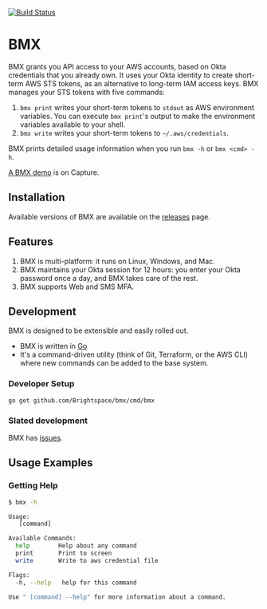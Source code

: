 [![Build Status](https://travis-ci.com/Brightspace/bmx.svg?token=XBuHJueJZM92zaxjesN6&branch=go)](https://travis-ci.com/Brightspace/bmx)

# BMX

BMX grants you API access to your AWS accounts, based on Okta credentials that you already own.  It uses your Okta identity to create short-term AWS STS tokens, as an alternative to long-term IAM access keys.  BMX manages your STS tokens with five commands:

1. `bmx print` writes your short-term tokens to `stdout` as AWS environment variables.  You can execute `bmx print`'s output to make the environment variables available to your shell.
1. `bmx write` writes your short-term tokens to `~/.aws/credentials`.

BMX prints detailed usage information when you run `bmx -h` or `bmx <cmd> -h`.

[A BMX demo](https://internal.desire2learncapture.com/1/Watch/6371.aspx) is on Capture.

## Installation

Available versions of BMX are available on the [releases](https://github.com/Brightspace/bmx/releases) page. 

## Features
1. BMX is multi-platform: it runs on Linux, Windows, and Mac.
1. BMX maintains your Okta session for 12 hours: you enter your Okta password once a day, and BMX takes care of the rest.
1. BMX supports Web and SMS MFA.

## Development

BMX is designed to be extensible and easily rolled out.

* BMX is written in [Go](https://golang.org)
* It's a command-driven utility (think of Git, Terraform, or the AWS CLI) where new commands can be added to the base system.

### Developer Setup

```
go get github.com/Brightspace/bmx/cmd/bmx
```

### Slated development

BMX has [issues](https://github.com/Brightspace/bmx/issues).

## Usage Examples

### Getting Help

```bash
$ bmx -h

Usage:
   [command]

Available Commands:
  help        Help about any command
  print       Print to screen
  write       Write to aws credential file

Flags:
  -h, --help   help for this command

Use " [command] --help" for more information about a command.
```